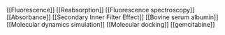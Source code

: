 [[Fluorescence]]
[[Reabsorption]]
[[Fluorescence spectroscopy]]
[[Absorbance]]
[[Secondary Inner Filter Effect]]
[[Bovine serum albumin]]
[[Molecular dynamics simulation]]
[[Molecular docking]]
[[gemcitabine]]
